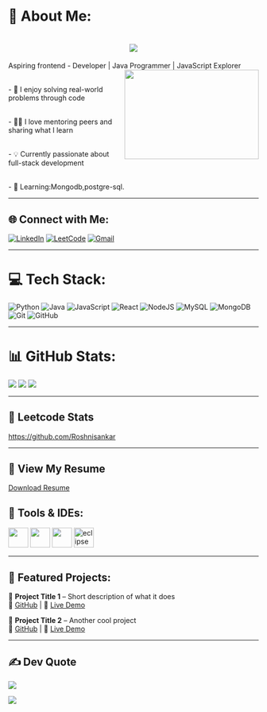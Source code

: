 # 💫 About Me:
<h1 align="center">
  <img src="https://readme-typing-svg.demolab.com?font=Fira+Code&weight=600&size=24&pause=1000&color=blue&center=true&vCenter=true&random=false&width=435&lines=Hey+there%2C+I'm+Roshni.S!" />
</h1>

 Aspiring  frontend - Developer | Java Programmer | JavaScript Explorer  
<img align="right" width="270" height="180" src="https://i.pinimg.com/originals/47/f0/34/47f0342cec72b800463bf003eac1257e.gif">

<br>- 🎯 I enjoy solving real-world problems through code 

<br>- 👨‍🏫 I love mentoring peers and sharing what I learn  

<br>- 💡 Currently passionate about full-stack development

<br>- 🌱 Learning:Mongodb,postgre-sql.


---

## 🌐 Connect with Me:
[![LinkedIn](https://img.shields.io/badge/LinkedIn-%230077B5.svg?logo=linkedin&logoColor=white)](https://linkedin.com/in/[your-linkedin]) 
[![LeetCode](https://img.shields.io/badge/LeetCode-%23FFA116.svg?logo=leetcode&logoColor=white)](https://leetcode.com/[your-leetcode]/) 
[![Gmail](https://img.shields.io/badge/Email-D14836?logo=gmail&logoColor=white)](mailto:[your.email@gmail.com]) 

---

# 💻 Tech Stack:
![Python](https://img.shields.io/badge/python-%2314354C.svg?style=for-the-badge&logo=python&logoColor=white)
![Java](https://img.shields.io/badge/java-%23ED8B00.svg?style=for-the-badge&logo=openjdk&logoColor=white)
![JavaScript](https://img.shields.io/badge/javascript-%23323330.svg?style=for-the-badge&logo=javascript&logoColor=%23F7DF1E)
![React](https://img.shields.io/badge/react-%2320232a.svg?style=for-the-badge&logo=react&logoColor=%2361DAFB)
![NodeJS](https://img.shields.io/badge/node.js-6DA55F?style=for-the-badge&logo=node.js&logoColor=white)
![MySQL](https://img.shields.io/badge/mysql-4479A1.svg?style=for-the-badge&logo=mysql&logoColor=white)
![MongoDB](https://img.shields.io/badge/mongodb-%234ea94b.svg?style=for-the-badge&logo=mongodb&logoColor=white)
![Git](https://img.shields.io/badge/git-%23F05033.svg?style=for-the-badge&logo=git&logoColor=white)
![GitHub](https://img.shields.io/badge/github-%23121011.svg?style=for-the-badge&logo=github&logoColor=white)

---

# 📊 GitHub Stats:
![](https://github-readme-stats.vercel.app/api?username=[your-github-username]&theme=dark&hide_border=false&include_all_commits=true&count_private=true)
![](https://github-readme-streak-stats.herokuapp.com/?user=[your-github-username]&theme=dark&hide_border=false)
![](https://github-readme-stats.vercel.app/api/top-langs/?username=[your-github-username]&theme=dark&hide_border=false&layout=compact)

---

## 🧠 Leetcode Stats

https://github.com/Roshnisankar

---
## 📄 View My Resume
[Download Resume](https://github.com/Roshnisankar/resume.pdf/blob/main/resume.pdf)


## 🔧 Tools & IDEs:
<img height="40" src="https://img.icons8.com/color/48/visual-studio-code-2019.png"/>
<img height="40" src="https://img.icons8.com/color/48/pycharm.png"/>
<img height="40" src="https://img.icons8.com/color/48/git.png"/>
<img height="40" src="https://img.icons8.com/ios-filled/50/eclipse.png" alt="eclipse"/>

---

## 📂 Featured Projects:

🔸 **Project Title 1** – Short description of what it does  
🔗 [GitHub](https://github.com/yourrepo1) | 🧪 [Live Demo](https://link1.com)

🔸 **Project Title 2** – Another cool project  
🔗 [GitHub](https://github.com/yourrepo2) | 🧪 [Live Demo](https://link2.com)

---

## ✍️ Dev Quote

![](https://quotes-github-readme.vercel.app/api?type=horizontal&theme=radical)

[![](https://visitcount.itsvg.in/api?id=[your-github-username]&icon=0&color=0)](https://visitcount.itsvg.in)

<!-- Generated by ChatGPT from OpenAI :) -->

